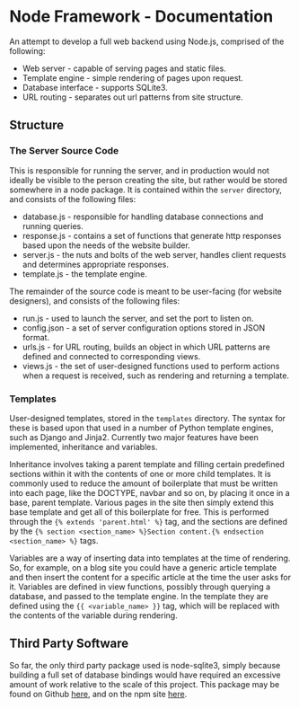 # Node Framework - Documentation

An attempt to develop a full web backend using Node.js, comprised of the following:

* Web server - capable of serving pages and static files.
* Template engine - simple rendering of pages upon request.
* Database interface - supports SQLite3.
* URL routing - separates out url patterns from site structure.

## Structure

### The Server Source Code

This is responsible for running the server, and in production would not ideally be visible to the person creating the site, but rather would be stored somewhere in a node package. It is contained within the `server` directory, and consists of the following files:

* database.js - responsible for handling database connections and running queries.
* response.js - contains a set of functions that generate http responses based upon the needs of the website builder.
* server.js - the nuts and bolts of the web server, handles client requests and determines appropriate responses.
* template.js - the template engine.

The remainder of the source code is meant to be user-facing (for website designers), and consists of the following files:

* run.js - used to launch the server, and set the port to listen on.
* config.json - a set of server configuration options stored in JSON format.
* urls.js - for URL routing, builds an object in which URL patterns are defined and connected to corresponding views.
* views.js - the set of user-designed functions used to perform actions when a request is received, such as rendering and returning a template.

### Templates

User-designed templates, stored in the `templates` directory. The syntax for these is based upon that used in a number of Python template engines, such as Django and Jinja2. Currently two major features have been implemented, inheritance and variables.

Inheritance involves taking a parent template and filling certain predefined sections within it with the contents of one or more child templates. It is commonly used to reduce the amount of boilerplate that must be written into each page, like the DOCTYPE, navbar and so on, by placing it once in a base, parent template. Various pages in the site then simply extend this base template and get all of this boilerplate for free. This is performed through the `{% extends 'parent.html' %}` tag, and the sections are defined by the `{% section <section_name> %}Section content.{% endsection <section_name> %}` tags.

Variables are a way of inserting data into templates at the time of rendering. So, for example, on a blog site you could have a generic article template and then insert the content for a specific article at the time the user asks for it. Variables are defined in view functions, possibly through querying a database, and passed to the template engine. In the template they are defined using the `{{ <variable_name> }}` tag, which will be replaced with the contents of the variable during rendering.

## Third Party Software

So far, the only third party package used is node-sqlite3, simply because building a full set of database bindings would have required an excessive amount of work relative to the scale of this project. This package may be found on Github [here](https://github.com/mapbox/node-sqlite3), and on the npm site [here](https://www.npmjs.com/package/sqlite3).
